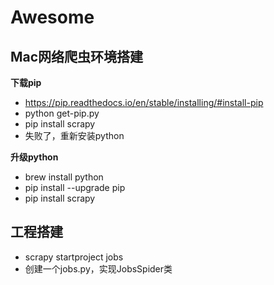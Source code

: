 # Awesome

## Mac网络爬虫环境搭建
**下载pip**
- https://pip.readthedocs.io/en/stable/installing/#install-pip
- python get-pip.py
- pip install scrapy
- 失败了，重新安装python

**升级python**
- brew install python
- pip install --upgrade pip
- pip install scrapy

## 工程搭建
- scrapy startproject jobs
- 创建一个jobs.py，实现JobsSpider类